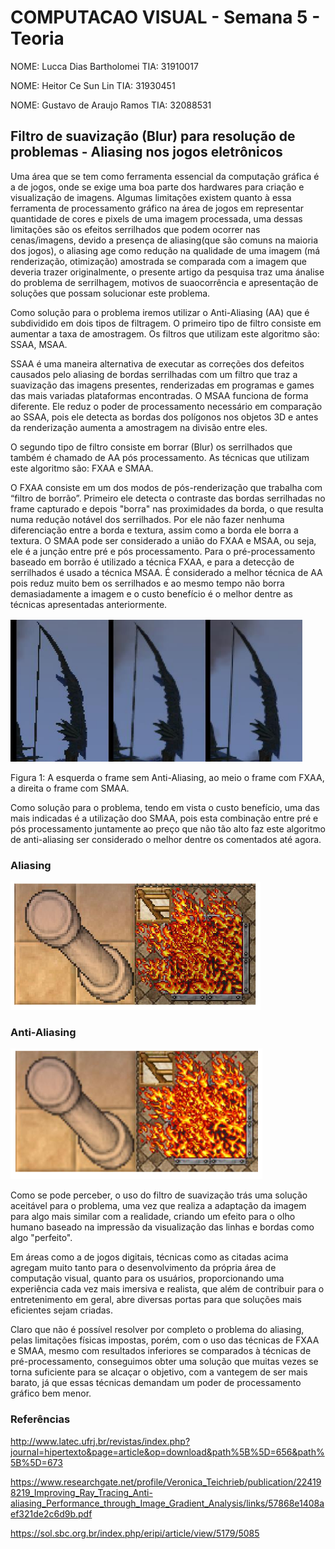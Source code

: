 # COMPUTACAO VISUAL - Semana 5 - Teoria 

NOME: Lucca Dias Bartholomei 
TIA: 31910017

NOME: Heitor Ce Sun Lin
TIA: 31930451

NOME: Gustavo de Araujo Ramos 
TIA: 32088531


## Filtro de suavização (Blur) para resolução de problemas - Aliasing nos jogos eletrônicos

Uma área que se tem como ferramenta essencial da computação gráfica é a de jogos, onde se exige uma boa parte dos hardwares para 
criação e visualização de imagens. Algumas limitações existem quanto à essa ferramenta de processamento gráfico na área de jogos em 
representar quantidade de cores e pixels de uma imagem processada, uma dessas limitações são os efeitos serrilhados que podem ocorrer 
nas cenas/imagens, devido a presença de aliasing(que são comuns na maioria dos jogos), o aliasing age como redução na qualidade de uma 
imagem (má renderização, otimização) amostrada se comparada com a imagem que deveria trazer originalmente, o presente artigo da pesquisa 
traz uma ánalise do problema de serrilhagem, motivos de suaocorrência e apresentação de soluções que possam solucionar este problema.

Como solução para o problema iremos utilizar o Anti-Aliasing (AA) que é subdividido em dois tipos de filtragem. 
O primeiro tipo de filtro consiste em aumentar a taxa de amostragem. Os filtros que utilizam este algoritmo são: SSAA, MSAA.

SSAA é uma maneira alternativa de executar as correções dos defeitos causados pelo aliasing de bordas serrilhadas
com um filtro que traz a suavização das imagens presentes, renderizadas em programas e games das mais variadas plataformas encontradas.
O MSAA funciona de forma diferente. Ele reduz o poder de processamento necessário em comparação ao SSAA, 
pois ele detecta as bordas dos polígonos nos objetos 3D e antes da renderização aumenta a amostragem na divisão entre eles. 

O segundo tipo de filtro consiste em borrar (Blur) os serrilhados que também é chamado de AA pós processamento. 
As técnicas que utilizam este algoritmo são: FXAA e SMAA.

O FXAA consiste em um dos modos de pós-renderização que trabalha com “filtro de borrão”. 
Primeiro ele detecta o contraste das bordas serrilhadas no frame capturado e depois "borra" nas proximidades da borda, 
o que resulta numa redução notável dos serrilhados. Por ele não fazer nenhuma diferenciação entre a borda e textura, 
assim como a borda ele borra a textura. O SMAA pode ser considerado a união do FXAA e MSAA, ou seja, ele é a junção
entre pré e pós processamento. Para o pré-processamento baseado em borrão é utilizado a técnica FXAA, e para 
a detecção de serrilhados é usado a técnica MSAA. É considerado a melhor técnica de AA pois reduz muito bem os serrilhados
e ao mesmo tempo não borra demasiadamente a imagem e o custo benefício é o melhor dentre as técnicas apresentadas anteriormente. 

![](Images/Imagem1.png)

Figura 1: A esquerda o frame sem Anti-Aliasing, ao meio o frame com FXAA, a direita o frame com SMAA.

Como solução para o problema, tendo em vista o custo benefício, uma das mais indicadas é a utilização doo SMAA, pois esta combinação entre pré e pós
processamento juntamente ao preço que não tão alto faz este algoritmo de anti-aliasing ser considerado o melhor dentre os comentados até agora.



### Aliasing
![](Images/Aliasing.png)

### Anti-Aliasing
![](Images/Anti-aliasing.png)

Como se pode perceber, o uso do filtro de suavização trás uma solução aceitável para o problema, uma vez que realiza a adaptação
da imagem para algo mais similar com a realidade, criando um efeito para o olho humano baseado na impressão da visualização das
linhas e bordas como algo "perfeito".

Em áreas como a de jogos digitais, técnicas como as citadas acima agregam muito tanto para o desenvolvimento da própria área de computação visual,
quanto para os usuários, proporcionando uma experiência cada vez mais imersiva e realista, que além de contribuir para o entretenimento em geral,
abre diversas portas para que soluções mais eficientes sejam criadas.

Claro que não é possível resolver por completo o problema do aliasing, pelas limitações físicas impostas, porém, com o uso das técnicas 
de FXAA e SMAA, mesmo com resultados inferiores se comparados à técnicas de pré-processamento, conseguimos obter uma solução que muitas 
vezes se torna suficiente para se alcaçar o objetivo, com a vantegem de ser mais barato, já que essas técnicas demandam um poder de 
processamento gráfico bem menor.

### Referências

http://www.latec.ufrj.br/revistas/index.php?journal=hipertexto&page=article&op=download&path%5B%5D=656&path%5B%5D=673

https://www.researchgate.net/profile/Veronica_Teichrieb/publication/224198219_Improving_Ray_Tracing_Anti-aliasing_Performance_through_Image_Gradient_Analysis/links/57868e1408aef321de2c6d9b.pdf 

https://sol.sbc.org.br/index.php/eripi/article/view/5179/5085
